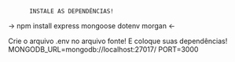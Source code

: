           INSTALE AS DEPENDÊNCIAS!
-> npm install express mongoose dotenv morgan <-

Crie o arquivo .env no arquivo fonte! E coloque suas dependências!
MONGODB_URL=mongodb://localhost:27017/
PORT=3000
